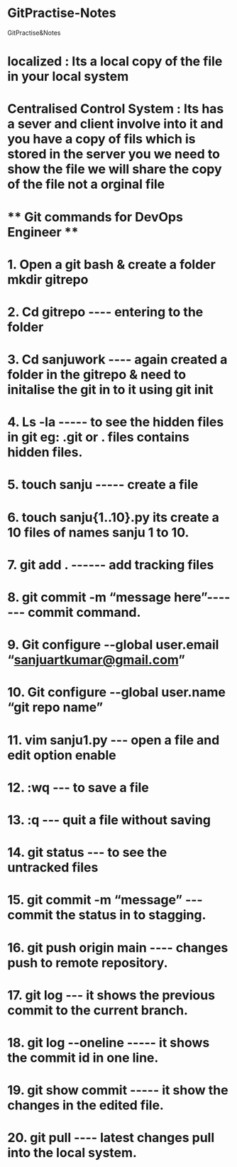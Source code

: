 # GitPractise-Notes
GitPractise&amp;Notes
# localized : Its a local copy of the file in your local system
# Centralised Control System : Its has a sever and client involve into it and you have a copy of fils which is stored in the server you we need to show the file we will share the copy of the file not a orginal file
#    ** Git commands for DevOps Engineer **
# 1. Open a git bash & create a folder mkdir gitrepo
# 2. Cd gitrepo  ---- entering to the folder 
# 3. Cd sanjuwork ---- again created a folder in the gitrepo & need to initalise the git in to it using git init
# 4. Ls -la ----- to see the hidden files in git  eg: .git or . files contains hidden files.
# 5. touch sanju ----- create a file 
# 6. touch sanju{1..10}.py its create a 10 files of names sanju 1 to 10.
# 7. git add . ------ add tracking files
# 8. git commit -m “message here”------- commit command.
# 9. Git configure --global  user.email “sanjuartkumar@gmail.com”
# 10. Git configure --global user.name “git repo name”
# 11. vim sanju1.py --- open a file and edit option enable
# 12. :wq --- to save a file 
# 13. :q --- quit a file without saving
# 14. git status --- to see the untracked files 
# 15. git commit -m “message” --- commit the status in to stagging.
# 16. git push origin main ---- changes push to remote repository. 
# 17. git log --- it shows the previous commit to the current branch.
# 18. git log --oneline ----- it shows the commit id in one line.
# 19. git show commit -----  it show the changes in the edited file.
# 20. git pull ---- latest changes pull into the local system.
